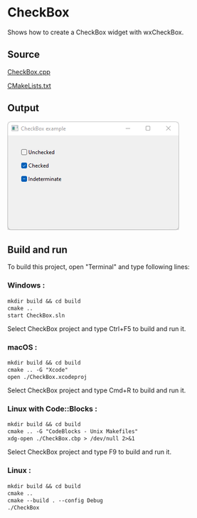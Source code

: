 # CheckBox

Shows how to create a CheckBox widget with wxCheckBox.

## Source

[CheckBox.cpp](CheckBox.cpp)

[CMakeLists.txt](CMakeLists.txt)

## Output

![output](../../../docs/Pictures/CheckBox.png)

## Build and run

To build this project, open "Terminal" and type following lines:

### Windows :

``` shell
mkdir build && cd build
cmake .. 
start CheckBox.sln
```

Select CheckBox project and type Ctrl+F5 to build and run it.

### macOS :

``` shell
mkdir build && cd build
cmake .. -G "Xcode"
open ./CheckBox.xcodeproj
```

Select CheckBox project and type Cmd+R to build and run it.

### Linux with Code::Blocks :

``` shell
mkdir build && cd build
cmake .. -G "CodeBlocks - Unix Makefiles"
xdg-open ./CheckBox.cbp > /dev/null 2>&1
```

Select CheckBox project and type F9 to build and run it.

### Linux :

``` shell
mkdir build && cd build
cmake .. 
cmake --build . --config Debug
./CheckBox
```
